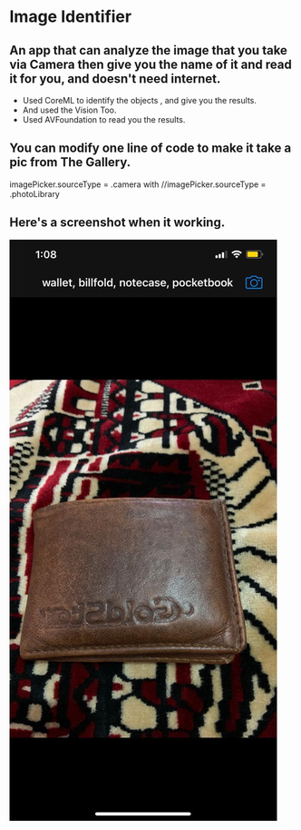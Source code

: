 
# Image Identifier

## An app that can analyze the image that you take via Camera then give you the name of it and read it for you, and doesn't need internet.

* Used CoreML to identify the objects , and give you the results.
* And used the Vision Too.
* Used AVFoundation to read you the results.


## You can modify one line of code to make it take a pic from The Gallery.

 imagePicker.sourceType = .camera  with 
//imagePicker.sourceType = .photoLibrary

## Here's a screenshot when it working.

![Image](Documentation/image.jpeg)
